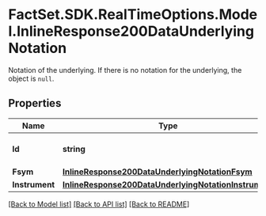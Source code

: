 # FactSet.SDK.RealTimeOptions.Model.InlineResponse200DataUnderlyingNotation
Notation of the underlying. If there is no notation for the underlying, the object is `null`.

## Properties

Name | Type | Description | Notes
------------ | ------------- | ------------- | -------------
**Id** | **string** | Identifier of the notation. | [optional] 
**Fsym** | [**InlineResponse200DataUnderlyingNotationFsym**](InlineResponse200DataUnderlyingNotationFsym.md) |  | [optional] 
**Instrument** | [**InlineResponse200DataUnderlyingNotationInstrument**](InlineResponse200DataUnderlyingNotationInstrument.md) |  | [optional] 

[[Back to Model list]](../README.md#documentation-for-models) [[Back to API list]](../README.md#documentation-for-api-endpoints) [[Back to README]](../README.md)

